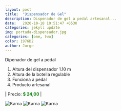 ```yaml
---
layout: post
title:  "Dispensador de Gel"
description: Dispenador de gel a pedal artesanal...
date:   2020-10-18 10:51:47 +0530
categories: jekyll update
img: portada-dispensador.jpg
categories: [one, two]
color: 1976D2
author: Jorge
---
```

Dipenador de gel a pedal
1. Altura del dispensador 1.10 m
2. Altura de la botella regulable
3. Funciona a pedal
4. Producto artesanal

| Precio: <b style='color:green'> $ 24,00 </b> |

![Karna]({{site.baseurl}}/images/dipensador2.jpg)
![Karna]({{site.baseurl}}/images/dipensador3.jpg)
![Karna]({{site.baseurl}}/images/dipensador1.jpg)



